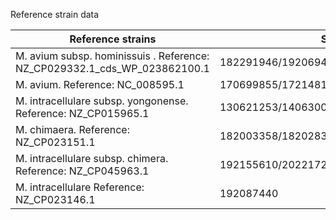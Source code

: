 Reference strain data

| Reference strains                                            | Samples                                 |
| ------------------------------------------------------------ | --------------------------------------- |
| M. avium subsp. hominissuis . Reference: NZ_CP029332.1_cds_WP_023862100.1 | 182291946/192069454                     |
| M. avium. Reference: NC_008595.1                             | 170699855/172148124/192127496/193507993 |
| M. intracellulare subsp. yongonense. Reference: NZ_CP015965.1 | 130621253/140630054                     |
| M. chimaera. Reference: NZ_CP023151.1                        | 182003358/182028377                     |
| M. intracellulare subsp. chimera. Reference: NZ_CP045963.1   | 192155610/202217271                     |
| M. intracellulare Reference: NZ_CP023146.1                   | 192087440                               |

